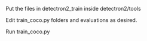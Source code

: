 Put the files in detectron2_train inside detectron2/tools

Edit train_coco.py folders and evaluations as desired.

Run train_coco.py
